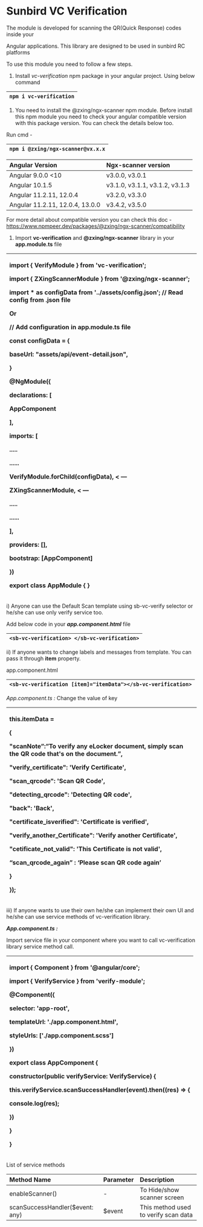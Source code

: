 # **Sunbird VC Verification**

The module is developed for scanning the QR(Quick Response) codes inside your

Angular applications. This library are designed to be used in sunbird RC platforms 

To use this module you need to follow a few steps.

1. Install *vc-verification* npm package in your angular project. Using below command


|`npm i vc-verification`|
| :- |

1. You need to install the @zxing/ngx-scanner npm module. Before install this npm module you need to check your angular compatible version with this package version. You can check the details below too.

Run cmd - 


|`npm i @zxing/ngx-scanner@vx.x.x`|
| :- |



|**Angular Version**|**Ngx-scanner version**|
| :- | :- |
|Angular  9.0.0 <10|v3.0.0, v3.0.1|
|Angular 10.1.5|v3.1.0, v3.1.1, v3.1.2, v3.1.3|
|Angular 11.2.11, 12.0.4|v3.2.0,  v3.3.0|
|Angular 11.2.11, 12.0.4, 13.0.0|v3.4.2, v3.5.0|

For more detail about compatible version you can check this doc - <https://www.npmpeer.dev/packages/@zxing/ngx-scanner/compatibility>




1. Import **vc-verification** and **@zxing/ngx-scanner** library in your **app.module.ts** file


|<p>import { VerifyModule } from 'vc-verification';</p><p>import { ZXingScannerModule } from '@zxing/ngx-scanner';</p><p></p><p>import \* as configData from '../assets/config.json';  // Read config from .json file</p><p></p><p>Or</p><p>// Add configuration in app.module.ts file</p><p>const configData = {</p><p>baseUrl: "assets/api/event-detail.json",</p><p>}</p><p></p><p></p><p>@NgModule({</p><p>declarations: [</p><p>AppComponent</p><p>],</p><p>imports: [</p><p>.....</p><p>......</p><p>VerifyModule.forChild(configData),  < —</p><p>ZXingScannerModule, < —</p><p>.....</p><p>......</p><p>],</p><p>providers: [],</p><p>bootstrap: [AppComponent]</p><p>})</p><p></p><p>export class AppModule { }</p><p></p>|
| :- |



i)  Anyone can use the Default Scan template using sb-vc-verify selector or he/she can use only verify service too. 

Add below code in your ***app.component.html*** file


|`<sb-vc-verification> </sb-vc-verification>`|
| :- |

ii)  If anyone wants to change labels and messages from template. You can pass it through **item** property.

app.component.html

|`<sb-vc-verification [item]="itemData"></sb-vc-verification>`|
| :- |


*App.component.ts :* Change the value of key


|<p>this.itemData = </p><p>{</p><p>"scanNote”:”To verify any eLocker document, simply scan the QR code that's on the document.”,</p><p>"verify\_certificate": 'Verify Certificate',</p><p>"scan\_qrcode": 'Scan QR Code',</p><p>"detecting\_qrcode": 'Detecting QR code',</p><p>"back": 'Back',</p><p>"certificate\_isverified": 'Certificate is verified',</p><p>"verify\_another\_Certificate": 'Verify another Certificate',</p><p>"cetificate\_not\_valid": 'This Certificate is not valid',</p><p>“scan\_qrcode\_again” : ‘Please scan QR code again’</p><p>}</p><p></p><p>});</p><p></p>|
| :- |



iii) If anyone wants to use their own he/she can implement their own UI and  he/she can use service methods of vc-verification library. 


***App.component.ts :***

Import service file in your component where you want to call vc-verification library service method call.


|<p></p><p>import { Component } from '@angular/core';</p><p>import { VerifyService } from 'verify-module'; </p><p></p><p>@Component({</p><p>selector: 'app-root',</p><p>templateUrl: './app.component.html',</p><p>styleUrls: ['./app.component.scss']</p><p>})</p><p>export class AppComponent {</p><p> </p><p>constructor(public verifyService: VerifyService) {</p><p></p><p>this.verifyService.scanSuccessHandler(event).then((res) => {</p><p>console.log(res);</p><p>})</p><p>}</p><p></p><p>}</p><p></p><p></p>|
| :- |


List of service methods



|**Method Name**|**Parameter**|**Description**|
| :- | :- | :- |
|enableScanner()|-|To Hide/show scanner screen|
|scanSuccessHandler($event: any)|$event|This method used to verify scan data|
